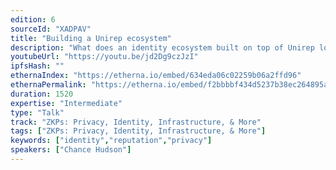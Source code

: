 ```yaml
---
edition: 6
sourceId: "XADPAV"
title: "Building a Unirep ecosystem"
description: "What does an identity ecosystem built on top of Unirep look like? Learn how reputation works in a system where participants are anonymous and how it can be used to build applications."
youtubeUrl: "https://youtu.be/jd2Dg9czJzI"
ipfsHash: ""
ethernaIndex: "https://etherna.io/embed/634eda06c02259b06a2ffd96"
ethernaPermalink: "https://etherna.io/embed/f2bbbbf434d5237b38ec264895a0d5db11199c90f676b7a39445db058b5c9bdb"
duration: 1520
expertise: "Intermediate"
type: "Talk"
track: "ZKPs: Privacy, Identity, Infrastructure, & More"
tags: ["ZKPs: Privacy, Identity, Infrastructure, & More"]
keywords: ["identity","reputation","privacy"]
speakers: ["Chance Hudson"]
---
```

